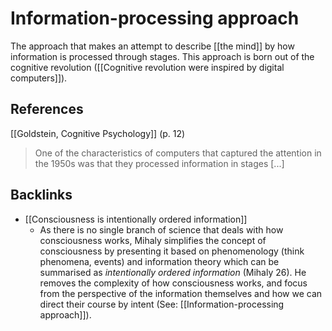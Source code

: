 # Information-processing approach
The approach that makes an attempt to describe [[the mind]] by how information is processed through stages. This approach is born out of the cognitive revolution ([[Cognitive revolution were inspired by digital computers]]).

## References
[[Goldstein, Cognitive Psychology]] (p. 12)
> One of the characteristics of computers that captured the attention in the 1950s was that they processed information in stages [...]

## Backlinks
* [[Consciousness is intentionally ordered information]]
	* As there is no single branch of science that deals with how consciousness works, Mihaly simplifies the concept of consciousness by presenting it based on phenomenology (think phenomena, events) and information theory which can be summarised as *intentionally ordered information* (Mihaly 26). He removes the complexity of how consciousness works, and focus from the perspective of the information themselves and how we can direct their course by intent (See: [[Information-processing approach]]).

<!-- #evergreen -->

<!-- {BearID:8E09CD1B-8314-4893-8267-372B4D0D0770-64008-000001598F679181} -->
